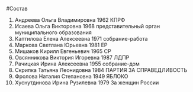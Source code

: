 #Состав
1. Андреева Ольга Владимировна 1962 КПРФ
2. Исаева Ольга Викторовна 1968 представительный орган муниципального образования
3. Каптилова Елена Алексеевна 1971 собрание-работа
4. Маркова Светлана Юрьевна 1981 ЕР
5. Мишаков Кирилл Евгеньевич 1965 СР
6. Овсянникова Виктория Игоревна 1987 ЛДПР
7. Рачицкая Ирина Алексеевна 1955 собрание-дом
8. Скрипка Татьяна Леонидовна 1984 ПАРТИЯ ЗА СПРАВЕДЛИВОСТЬ
9. Фролова Наталия Степановна 1949 ЯБЛОКО
10. Хуснутдинова Ирина Рузилевна 1979 За женщин России
